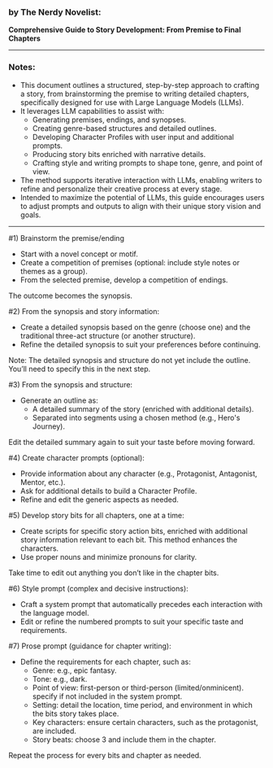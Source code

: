 ### **by The Nerdy Novelist:**
**Comprehensive Guide to Story Development: From Premise to Final Chapters**

---

### **Notes:**
- This document outlines a structured, step-by-step approach to crafting a story, from brainstorming the premise to writing detailed chapters, specifically designed for use with Large Language Models (LLMs).
- It leverages LLM capabilities to assist with:
  - Generating premises, endings, and synopses.
  - Creating genre-based structures and detailed outlines.
  - Developing Character Profiles with user input and additional prompts.
  - Producing story bits enriched with narrative details.
  - Crafting style and writing prompts to shape tone, genre, and point of view.
- The method supports iterative interaction with LLMs, enabling writers to refine and personalize their creative process at every stage.
- Intended to maximize the potential of LLMs, this guide encourages users to adjust prompts and outputs to align with their unique story vision and goals.

---

#1) Brainstorm the premise/ending
   - Start with a novel concept or motif.
   - Create a competition of premises (optional: include style notes or themes as a group).
   - From the selected premise, develop a competition of endings.

   The outcome becomes the synopsis.

#2) From the synopsis and story information:
   - Create a detailed synopsis based on the genre (choose one) and the traditional three-act structure (or another structure).
   - Refine the detailed synopsis to suit your preferences before continuing.

   Note: The detailed synopsis and structure do not yet include the outline. You’ll need to specify this in the next step.

#3) From the synopsis and structure:
   - Generate an outline as:
     - A detailed summary of the story (enriched with additional details).
     - Separated into segments using a chosen method (e.g., Hero's Journey).

   Edit the detailed summary again to suit your taste before moving forward.

#4) Create character prompts (optional):
   - Provide information about any character (e.g., Protagonist, Antagonist, Mentor, etc.).
   - Ask for additional details to build a Character Profile.
   - Refine and edit the generic aspects as needed.

#5) Develop story bits for all chapters, one at a time:
   - Create scripts for specific story action bits, enriched with additional story information relevant to each bit. This method enhances the characters.
   - Use proper nouns and minimize pronouns for clarity.

   Take time to edit out anything you don’t like in the chapter bits.

#6) Style prompt (complex and decisive instructions):
   - Craft a system prompt that automatically precedes each interaction with the language model.
   - Edit or refine the numbered prompts to suit your specific taste and requirements.

#7) Prose prompt (guidance for chapter writing):
   - Define the requirements for each chapter, such as:
     - Genre: e.g., epic fantasy.
     - Tone: e.g., dark.
     - Point of view: first-person or third-person (limited/onminicent). specify if not included in the system prompt.
     - Setting: detail the location, time period, and environment in which the bits story takes place.
     - Key characters: ensure certain characters, such as the protagonist, are included.
     - Story beats: choose 3 and include them in the chapter.

   Repeat the process for every bits and chapter as needed.
